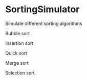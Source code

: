 # SortingSimulator
Simulate different sorting algorithms 

Bubble sort

Insertion sort

Quick sort

Merge sort

Selection sort
